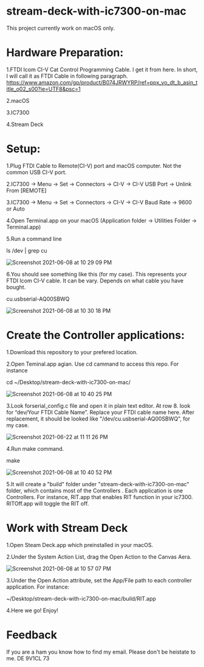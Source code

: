 # stream-deck-with-ic7300-on-mac
This project currently work on macOS only.

# Hardware Preparation:
 1.FTDI Icom CI-V Cat Control Programming Cable. I get it from here. In short, I will call it as FTDI Cable in following paragraph.
 https://www.amazon.com/gp/product/B074JRWYRP/ref=ppx_yo_dt_b_asin_title_o02_s00?ie=UTF8&psc=1
 
 2.macOS
 
 3.IC7300
 
 4.Stream Deck
 
 # Setup:
 1.Plug FTDI Cable to Remote(CI-V) port and macOS computer. Not the common USB CI-V port.
 
 2.IC7300 -> Menu -> Set -> Connectors -> CI-V -> CI-V USB Port -> Unlink From [REMOTE]
 
 3.IC7300 -> Menu -> Set -> Connectors -> CI-V -> CI-V Baud Rate -> 9600 or Auto
 
 4.Open Terminal.app on your macOS (Application folder -> Utilities Folder -> Terminal.app)
 
 5.Run a command line
  
   ls /dev | grep cu
   
   ![Screenshot 2021-06-08 at 10 29 09 PM](https://user-images.githubusercontent.com/39380985/121203905-0ee74d80-c8a9-11eb-840f-e764bae668a3.png)

   
 6.You should see something like this (for my case). This represents your FTDI Icom CI-V cable. It can be vary. Depends on what cable you have bought.
 
   cu.usbserial-AQ00SBWQ
   
   ![Screenshot 2021-06-08 at 10 30 18 PM](https://user-images.githubusercontent.com/39380985/121204148-4524cd00-c8a9-11eb-82e1-b43ad6ff579f.png)
   
 # Create the Controller applications:
 
 1.Download this repository to your prefered location.

 2.Open Teminal.app agian. Use cd cammand to access this repo. For instance 
  
  cd ~/Desktop/stream-deck-with-ic7300-on-mac/
  
  ![Screenshot 2021-06-08 at 10 40 25 PM](https://user-images.githubusercontent.com/39380985/121206086-c29d0d00-c8aa-11eb-8f69-f68f04ce7703.png)
  
  
 3.Look forserial_config.c file and open it in plain text editor. At row 8. look for “dev/Your FTDI Cable Name”. Replace your FTDI cable name here.  After replacement, it should be looked like "/dev/cu.usbserial-AQ00SBWQ", for my case.
 
 ![Screenshot 2021-06-22 at 11 11 26 PM](https://user-images.githubusercontent.com/39380985/122950869-64465300-d3af-11eb-8038-a32c54f5d0e3.png)
 
 4.Run make command.
  
  make 
 
 ![Screenshot 2021-06-08 at 10 40 52 PM](https://user-images.githubusercontent.com/39380985/121206164-d34d8300-c8aa-11eb-996c-14c29c08ee6b.png)

 5.It will create a "build" folder under "stream-deck-with-ic7300-on-mac" folder, which contains most of the Controllers . Each application is one Controllers. For instance, RIT.app that enables RIT function in your ic7300. RITOff.app will toggle the RIT off.
 
 # Work with Stream Deck 
 
 1.Open Steam Deck.app which preinstalled in your macOS.
 
 2.Under the System Action List, drag the Open Action to the Canvas Aera. 
 
 ![Screenshot 2021-06-08 at 10 57 07 PM](https://user-images.githubusercontent.com/39380985/121208964-0a249880-c8ad-11eb-8df4-7a00a431bd23.png)

 
 3.Under the Open Action attribute, set the App/File path to each controller application. For instance:
  
   ~/Desktop/stream-deck-with-ic7300-on-mac/build/RIT.app
   
 4.Here we go! Enjoy! 
 
 # Feedback
 
 If you are a ham you know how to find my email. Please don't be heistate to me. DE 9V1CL 73
 
 
 
